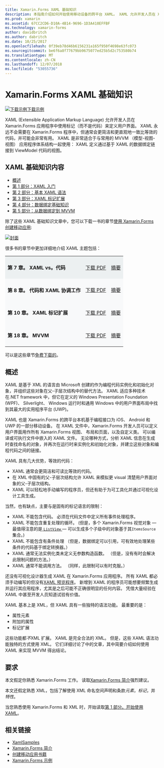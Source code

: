 ```yaml
---
title: Xamarin.Forms XAML 基础知识
description: 本指南介绍如何开始使用移动设备的跨平台 XAML。 XAML 允许开发人员在 Xamarin.Forms 应用程序使用标记而不是代码中定义的用户界面。
ms.prod: xamarin
ms.assetid: 67CC2CD6-D10A-4B14-9696-1D3A410EFFBF
ms.technology: xamarin-forms
author: davidbritch
ms.author: dabritch
ms.date: 10/25/2017
ms.openlocfilehash: 0f39eb78d46b6156231a165f950f4698e63fc073
ms.sourcegitcommit: be6f6a8f77679bb9675077ed25b5d2c753580b74
ms.translationtype: MT
ms.contentlocale: zh-CN
ms.lasthandoff: 12/07/2018
ms.locfileid: "53055736"
---
```

# <a name="xamarinforms-xaml-basics"></a>Xamarin.Forms XAML 基础知识

[![下载示例](~/media/shared/download.png)下载示例](https://developer.xamarin.com/samples/xamarin-forms/XamlSamples/)

XAML (Extensible Application Markup Language) 允许开发人员在 Xamarin.Forms 应用程序中使用标记（而不是代码）来定义用户界面。 XAML 永远不会需要在 Xamarin.Forms 程序中，但通常会更简洁和更直观地一致比等效的代码，并可能会非常有用。 XAML 是非常适合于与常用的 MVVM （模型-视图-视图） 应用程序体系结构一起使用： XAML 定义通过基于 XAML 的数据绑定链接到 ViewModel 代码的视图。

## <a name="xaml-basics-contents"></a>XAML 基础知识内容

* [概述](#Overview)
* [第 1 部分：XAML 入门](~/xamarin-forms/xaml/xaml-basics/get-started-with-xaml.md)
* [第 2 部分：基本 XAML 语法](~/xamarin-forms/xaml/xaml-basics/essential-xaml-syntax.md)
* [第 3 部分：XAML 标记扩展](~/xamarin-forms/xaml/xaml-basics/xaml-markup-extensions.md)
* [第 4 部分：数据绑定基础知识](~/xamarin-forms/xaml/xaml-basics/data-binding-basics.md)
* [第 5 部分：从数据绑定到 MVVM](~/xamarin-forms/xaml/xaml-basics/data-bindings-to-mvvm.md)

除了这些 XAML 基础知识文章中，您可以下载一书的章节[使用 Xamarin.Forms 创建移动应用](~/xamarin-forms/creating-mobile-apps-xamarin-forms/index.md):

[![](images/cover-sml.png "封面")](~/xamarin-forms/creating-mobile-apps-xamarin-forms/index.md)

很多书的章节中更加详细地介绍 XAML 主题包括：

<table style="border:0px; box-shadow:0 0px 0px" cellpadding="0" cellspacing="2" border="0" width="85%">
<tr style="background:#ecf0f1">
  <td style="border:0px;">
    <h4>第 7 章。 XAML vs。代码</h4>
  </td>
  <td style="border:0px;" align="right"><a href="https://download.xamarin.com/developer/xamarin-forms-book/XamarinFormsBook-Ch07-Apr2016.pdf">下载 PDF</a> </td>
  <td style="border:0px;" align="right"><a href="~/xamarin-forms/creating-mobile-apps-xamarin-forms/summaries/chapter07.md">摘要</a></td>
</tr>
<tr style="background:#f8f9fa">
  <td style="border:0px;">
    <h4>第 8 章。 代码和 XAML 协调工作</h4>
  </td>
  <td style="border:0px;" align="right"><a href="https://download.xamarin.com/developer/xamarin-forms-book/XamarinFormsBook-Ch08-Apr2016.pdf">下载 PDF</a> </td>
  <td style="border:0px;" align="right"><a href="~/xamarin-forms/creating-mobile-apps-xamarin-forms/summaries/chapter08.md">摘要</a></td>
</tr>
<tr style="background:#f8f9fa">
  <td style="border:0px;">
    <h4>第 10 章。 XAML 标记扩展</h4>
  </td>
  <td style="border:0px;" align="right"><a href="https://download.xamarin.com/developer/xamarin-forms-book/XamarinFormsBook-Ch10-Apr2016.pdf">下载 PDF</a> </td>
  <td style="border:0px;" align="right"><a href="~/xamarin-forms/creating-mobile-apps-xamarin-forms/summaries/chapter10.md">摘要</a></td>
</tr>
<tr style="background:#f8f9fa">
  <td style="border:0px;">
    <h4>第 18 章。 MVVM</h4>
  </td>
  <td style="border:0px;" align="right"><a href="https://download.xamarin.com/developer/xamarin-forms-book/XamarinFormsBook-Ch18-Apr2016.pdf">下载 PDF</a> </td>
  <td style="border:0px;" align="right"><a href="~/xamarin-forms/creating-mobile-apps-xamarin-forms/summaries/chapter18.md">摘要</a></td></tr>
</table>

可以是这些章节[免费下载的](~/xamarin-forms/creating-mobile-apps-xamarin-forms/index.md)。

<a name="Overview" />

## <a name="overview"></a>概述

XAML 是基于 XML 的语言由 Microsoft 创建的作为编程代码实例化和初始化对象，并组织这些对象在父-子层次结构中的替代方法。 XAML 适应多种技术在.NET framework 中，但它在定义的 Windows Presentation Foundation (WPF)、 Silverlight、 Windows 运行时和通用 Windows 中的用户界面布局中找到其最大的实用程序平台 (UWP)。

XAML 也是 Xamarin.Forms 的跨平台本机基于编程接口为 iOS、 Android 和 UWP 的一部分移动设备。 在 XAML 文件中，Xamarin.Forms 开发人员可以定义用户界面用作所有 Xamarin.Forms 视图、 布局和页面，以及自定义类。 可以编译或可执行文件中嵌入的 XAML 文件。 无论哪种方式，分析 XAML 信息在生成时查找命名的对象，并再次在运行时来实例化和初始化对象，并建立这些对象和编程代码之间的链接。

XAML 具有几大优势，等效的代码：

-  XAML 通常会更简洁和可读比等效的代码。
-  在 XML 中固有的父-子层次结构允许 XAML 来模拟更 visual 清楚用户界面对象的父-子层次结构。
-  XAML 可以轻松地手动编写的程序员，但还有助于为可工具化并通过可视化设计工具生成。

当然，也有缺点，主要与是固有的标记语言的限制：

-  XAML 不能包含代码。 必须在代码文件中定义所有事件处理程序。
-  XAML 不能包含重复处理的循环。 (但是，多个 Xamarin.Forms 视觉对象 — 最值得注意的是[ `ListView` ](xref:Xamarin.Forms.ListView) — 可以生成多个子级中的对象基于其`ItemsSource`集合。)
-  XAML 不能包含有条件处理 （但是，数据绑定可以引用，可有效地处理某些条件的代码基于绑定转换器。）
-  XAML 通常无法实例化类未定义无参数构造函数。 （但是，没有有时会解决此限制问题的方法。）
-  XAML 通常不能调用方法。 （同样，此限制可以有时克服。）

还没有可视化设计器生成 XAML 在 Xamarin.Forms 应用程序。 所有 XAML 都必须手动编写的但没有[XAML 预览程序](~/xamarin-forms/xaml/xaml-previewer.md)。 新增到 XAML 的程序员可能想要频繁生成并运行其应用程序，尤其是之后可能不正确很明显的任何内容。 凭借大量经验在 XAML 中甚至开发人员知道试验有价值。

XAML 基本上是 XML，但 XAML 具有一些独特的语法功能。 最重要的是：

- 属性元素
- 附加的属性
- 标记扩展

这些功能都*不*XML 扩展。 XAML 是完全合法的 XML。 但是，这些 XAML 语法功能独特的方式使用 XML。 它们详细讨论了中的文章，其中简要介绍如何使用 XAML 来实现 MVVM 得出结论。

## <a name="requirements"></a>要求

本文假定你熟悉 Xamarin.Forms 工作。 读取[Xamarin.Forms 简介](~/xamarin-forms/get-started/introduction-to-xamarin-forms.md)强烈建议。

本文还假定熟悉 XML，包括了解使用 XML 命名空间声明和条款*元素*，*标记*，并*特性*。

当您熟悉使用 Xamarin.Forms 和 XML 时，开始读取[第 1 部分。开始使用 XAML](~/xamarin-forms/xaml/xaml-basics/get-started-with-xaml.md)。



## <a name="related-links"></a>相关链接

- [XamlSamples](https://developer.xamarin.com/samples/xamarin-forms/XamlSamples/)
- [Xamarin.Forms 简介](~/xamarin-forms/get-started/introduction-to-xamarin-forms.md)
- [创建移动应用书籍](~/xamarin-forms/creating-mobile-apps-xamarin-forms/index.md)
- [Xamarin.Forms 示例](https://developer.xamarin.com/samples/xamarin-forms/all/)

